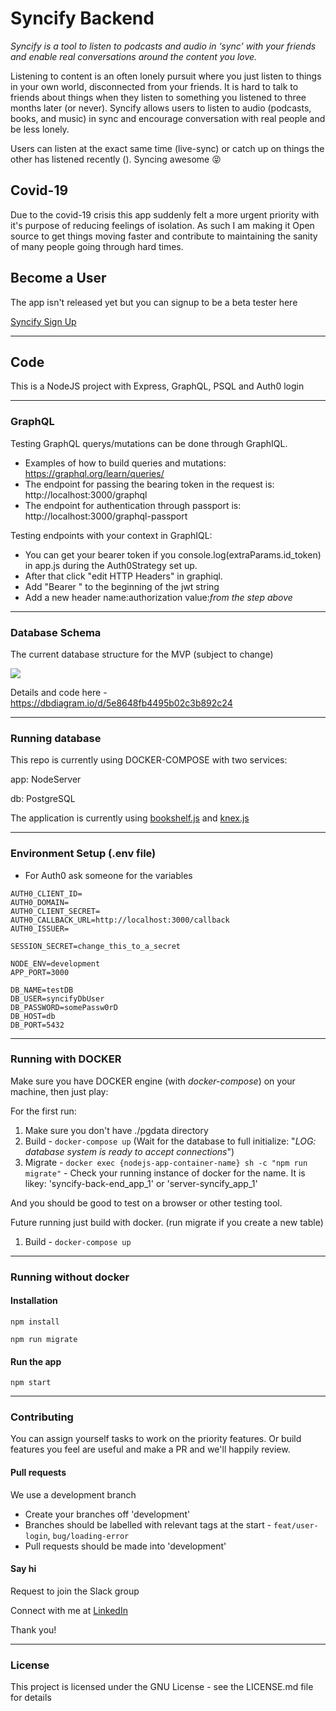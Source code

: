 # Syncify Backend

_Syncify is a tool to listen to podcasts and audio in ‘sync’ with your friends and enable real conversations around the content you love._

Listening to content is an often lonely pursuit where you just listen to things in your own world, disconnected from your friends. It is hard to talk to friends about things when they listen to something you listened to three months later (or never). Syncify allows users to listen to audio (podcasts, books, and music) in sync and encourage conversation with real people and be less lonely.

Users can listen at the exact same time (live-sync) or catch up on things the other has listened recently (). Syncing awesome 😝

## Covid-19

Due to the covid-19 crisis this app suddenly felt a more urgent priority with it's purpose of reducing feelings of isolation. As such I am making it Open source to get things moving faster and contribute to maintaining the sanity of many people going through hard times.

## Become a User

The app isn't released yet but you can signup to be a beta tester here

[Syncify Sign Up](https://syncifyapp.com)

---

## Code

This is a NodeJS project with Express, GraphQL, PSQL and Auth0 login

---

### GraphQL

Testing GraphQL querys/mutations can be done through GraphIQL.

- Examples of how to build queries and mutations: https://graphql.org/learn/queries/
- The endpoint for passing the bearing token in the request is: http://localhost:3000/graphql
- The endpoint for authentication through passport is: http://localhost:3000/graphql-passport

Testing endpoints with your context in GraphIQL:

- You can get your bearer token if you console.log(extraParams.id_token) in app.js during the Auth0Strategy set up.
- After that click "edit HTTP Headers" in graphiql.
- Add "Bearer " to the beginning of the jwt string
- Add a new header name:authorization value:_from the step above_

---

### Database Schema

The current database structure for the MVP (subject to change)

![](https://i.imgur.com/BsqcZPC.png)

Details and code here - https://dbdiagram.io/d/5e8648fb4495b02c3b892c24


---

### Running database

This repo is currently using DOCKER-COMPOSE with two services:

app: NodeServer

db: PostgreSQL

The application is currently using [bookshelf.js](https://bookshelfjs.org/) and [knex.js](http://knexjs.org/)

---

### Environment Setup (.env file)

- For Auth0 ask someone for the variables

```
AUTH0_CLIENT_ID=
AUTH0_DOMAIN=
AUTH0_CLIENT_SECRET=
AUTH0_CALLBACK_URL=http://localhost:3000/callback
AUTH0_ISSUER=

SESSION_SECRET=change_this_to_a_secret

NODE_ENV=development
APP_PORT=3000

DB_NAME=testDB
DB_USER=syncifyDbUser
DB_PASSWORD=somePassw0rD
DB_HOST=db
DB_PORT=5432
```
---

### Running with DOCKER

Make sure you have DOCKER engine (with _docker-compose_) on your machine, then just play:

For the first run:

1. Make sure you don't have ./pgdata directory
2. Build - `docker-compose up` (Wait for the database to full initialize: "_LOG: database system is ready to accept connections_")
3. Migrate - `docker exec {nodejs-app-container-name} sh -c "npm run migrate"` - Check your running instance of docker for the name. It is likey: 'syncify-back-end_app_1' or 'server-syncify_app_1'

And you should be good to test on a browser or other testing tool.

Future running just build with docker. (run migrate if you create a new table)

1. Build - `docker-compose up`

---

### Running without docker

#### Installation

`npm install`

`npm run migrate`

#### Run the app

`npm start`

---

### Contributing
You can assign yourself tasks to work on the priority features. Or build features you feel are useful and make a PR and we'll happily review.

#### Pull requests
We use a development branch

- Create your branches off 'development'
- Branches should be labelled with relevant tags at the start - `feat/user-login`, `bug/loading-error`
- Pull requests should be made into 'development'

#### Say hi

Request to join the Slack group

Connect with me at [LinkedIn](https://www.linkedin.com/in/sharris48/)

Thank you!

---

### License

This project is licensed under the GNU License - see the LICENSE.md file for details
